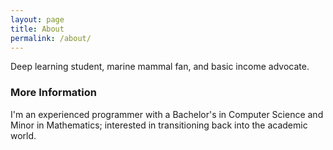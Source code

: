 ```yaml
---
layout: page
title: About
permalink: /about/
---
```


Deep learning student, marine mammal fan, and basic income advocate.

### More Information

I'm an experienced programmer with a Bachelor's in Computer Science and Minor in Mathematics; interested in transitioning back into the academic world.
